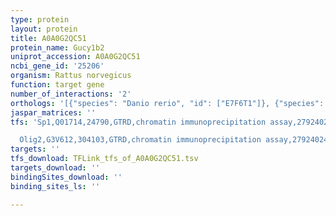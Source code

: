 ```yaml
---
type: protein
layout: protein
title: A0A0G2QC51
protein_name: Gucy1b2
uniprot_accession: A0A0G2QC51
ncbi_gene_id: '25206'
organism: Rattus norvegicus
function: target gene
number_of_interactions: '2'
orthologs: '[{"species": "Danio rerio", "id": ["E7F6T1"]}, {"species": "Mus musculus", "id": ["<a href=\"/protein/q8bxh3\">Q8BXH3</a>"]}, {"species": "Caenorhabditis elegans", "id": ["<a href=\"/protein/o02298\">O02298</a>", "P92006", "Q6DNF7", "<a href=\"/protein/q6dnf4\">Q6DNF4</a>"]}]'
jaspar_matrices: ''
tfs: 'Sp1,Q01714,24790,GTRD,chromatin immunoprecipitation assay,27924024%5Buid%5D,No

  Olig2,G3V612,304103,GTRD,chromatin immunoprecipitation assay,27924024%5Buid%5D,No'
targets: ''
tfs_download: TFLink_tfs_of_A0A0G2QC51.tsv
targets_download: ''
bindingSites_download: ''
binding_sites_ls: ''

---
```

